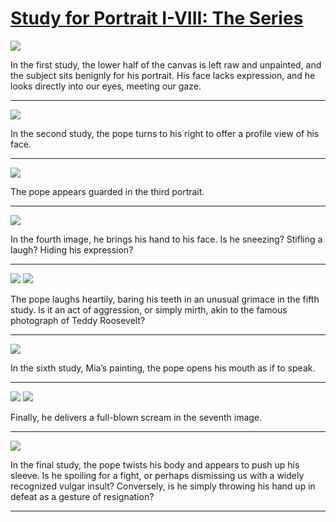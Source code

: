 # [Study for Portrait I-VIII: The Series](http://artstories.artsmia.org/#/stories/1138)

![](http://cdn.dx.artsmia.org/thumbs/tn_2014_TDX_MIAArtStories_429.jpg)

In the first study, the lower half of the canvas is left raw and unpainted, and the subject sits benignly for his portrait. His face lacks expression, and he looks directly into our eyes, meeting our gaze.

---

![](http://cdn.dx.artsmia.org/thumbs/tn_2014_TDX_MIAArtStories_430.jpg)

In the second study, the pope turns to his right to offer a profile view of his face.

---

![](http://cdn.dx.artsmia.org/thumbs/tn_2014_TDX_MIAArtStories_431.jpg)

The pope appears guarded in the third portrait.

---

![](http://cdn.dx.artsmia.org/thumbs/tn_2014_TDX_MIAArtStories_440.jpg)

In the fourth image, he brings his hand to his face. Is he sneezing? Stifling a laugh? Hiding his expression?

---

![](http://cdn.dx.artsmia.org/thumbs/tn_2014_TDX_MIAArtStories_434.jpg)
![](http://cdn.dx.artsmia.org/thumbs/tn_2014_TDX_MIAArtStories_366.jpg)

The pope laughs heartily, baring his teeth in an unusual grimace in the fifth study. Is it an act of aggression, or simply mirth, akin to the famous photograph of Teddy Roosevelt?

---

![](http://cdn.dx.artsmia.org/thumbs/tn_mia_4001848.jpg)

In the sixth study, Mia’s painting, the pope opens his mouth as if to speak.

---

![](http://cdn.dx.artsmia.org/thumbs/tn_2014_TDX_MIAArtStories_432.jpg)
![](http://cdn.dx.artsmia.org/thumbs/tn_2014_TDX_MIAArtStories_420.jpg)

Finally, he delivers a full-blown scream in the seventh image.

---

![](http://cdn.dx.artsmia.org/thumbs/tn_2014_TDX_MIAArtStories_433.jpg)

In the final study, the pope twists his body and appears to push up his sleeve. Is he spoiling for a fight, or perhaps dismissing us with a widely recognized vulgar insult? Conversely, is he simply throwing his hand up in defeat as a gesture of resignation?

---
